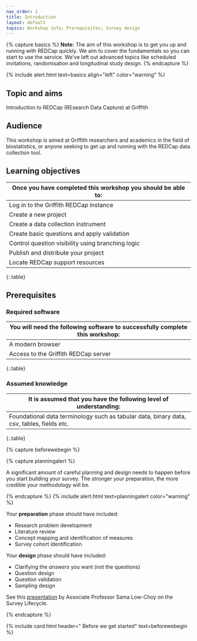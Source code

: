 ```yaml
---
nav_order: 1
title: Introduction
layout: default
topics: Workshop info; Prerequisites; Survey design
---
```


{% capture basics %}
**Note:** The aim of this workshop is to get you up and running with REDCap quickly. We aim to cover the fundamentals so you can start to use the service. We've left out advanced topics like scheduled invitations, randomisation and longitudinal study design.
{% endcapture %}

{% include alert.html text=basics align="left" color="warning" %}

## Topic and aims

Introduction to REDCap (REsearch Data Capture) at Griffith

## Audience

This workshop is aimed at Griffith researchers and academics in the field of biostatistics, or anyone seeking to get up and running with the REDCap data collection tool.

## Learning objectives

| Once you have completed this workshop you should be able to: |
| -----|
| Log in to the Griffith REDCap instance |
| Create a new project |
| Create a data collection instrument |
| Create basic questions and apply validation |
| Control question visibility using branching logic |
| Publish and distribute your project |
| Locate REDCap support resources |
{:.table}

## Prerequisites

### Required software

| You will need the following software to successfully complete this workshop: |
| -----|
| A modern browser  |
| Access to the Griffith REDCap server |
{:.table}

### Assumed knowledge

| It is assumed that you have the following level of understanding: |
| -----|
| Foundational data terminology such as tabular data, binary data, csv, tables, fields etc.  |
{:.table}

{% capture beforewebegin %}

{% capture planningalert %}

A significant amount of careful planning and design needs to happen before you start building your survey. The stronger your preparation, the more credible your methodology will be.

{% endcapture %}
{% include alert.html text=planningalert color="warning" %}

Your **preparation** phase should have included:

- Research problem development
- Literature review
- Concept mapping and identification of measures
- Survey cohort identification

Your **design** phase should have included:

- Clarifying the _answers_ you want (not the questions)
- Question design
- Question validation
- Sampling design

See this <a href="LowChoyResBaz2021.pdf">presentation</a> by Associate Professor Sama Low-Choy on the Survey Lifecycle.

{% endcapture %}

{% include card.html header="<i class='fa-solid fa-triangle-exclamation'></i> Before we get started" text=beforewebegin %}

